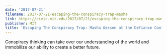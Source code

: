 ```yaml
---
date: '2017-07-21'
filename: 2017-07-21-escaping-the-conspiracy-trap-masha
link: https://civic.mit.edu/2017/07/21/escaping-the-conspiracy-trap-masha-gessen-at-the-defiance-conference-0/
publisher: MIT
title: 'Escaping The Conspiracy Trap: Masha Gessen at the Defiance Conference'
---
```


Conspiracy thinking can take over our understanding of the world and immobilize our ability to create a better future.